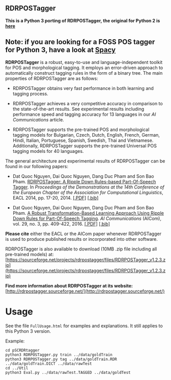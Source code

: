## RDRPOSTagger ##

__This is a Python 3 porting of RDRPOSTagger, the original for Python 2 is [here](https://github.com/datquocnguyen/RDRPOSTagger)__

## Note: if you are looking for a FOSS POS tagger for Python 3, have a look at [Spacy](https://spacy.io/)  

**RDRPOSTagger** is a robust, easy-to-use and language-independent toolkit for POS and morphological tagging. It employs an error-driven approach to automatically construct tagging rules in the form of a binary tree. The main properties of RDRPOSTagger are as follows:

- RDRPOSTagger obtains very fast performance in both learning and tagging process.

- RDRPOSTagger achieves a very competitive accuracy in comparison to the state-of-the-art results. See experimental results including performance speed and tagging accuracy for 13 languages in our *AI Communications* article.

- RDRPOSTagger supports the pre-trained POS and morphological tagging models for Bulgarian, Czech, Dutch, English, French, German, Hindi, Italian, Portuguese, Spanish, Swedish, Thai and Vietnamese.  Additionally, RDRPOSTagger supports the pre-trained Universal POS tagging models for 40 languages.

The general architecture and experimental results of RDRPOSTagger can be found in our following papers:

- Dat Quoc Nguyen, Dai Quoc Nguyen, Dang Duc Pham and Son Bao Pham. [RDRPOSTagger: A Ripple Down Rules-based Part-Of-Speech Tagger](http://www.aclweb.org/anthology/E14-2005). In *Proceedings of the Demonstrations at the 14th Conference of the European Chapter of the Association for Computational Linguistics*, EACL 2014, pp. 17-20, 2014. [[.PDF]](http://www.aclweb.org/anthology/E14-2005) [[.bib]](http://www.aclweb.org/anthology/E14-2005.bib)

- Dat Quoc Nguyen, Dai Quoc Nguyen, Dang Duc Pham and Son Bao Pham. [A Robust Transformation-Based Learning Approach Using Ripple Down Rules for Part-Of-Speech Tagging](http://content.iospress.com/articles/ai-communications/aic698). *AI Communications* (AICom), vol. 29, no. 3, pp. 409-422, 2016. [[.PDF]](http://arxiv.org/pdf/1412.4021.pdf) [[.bib]](http://rdrpostagger.sourceforge.net/AICom.bib)

**Please cite** either the EACL or the AICom paper whenever RDRPOSTagger is used to produce published results or incorporated into other software.

RDRPOSTagger is also available to download (10MB .zip file including all pre-trained models) at: [https://sourceforge.net/projects/rdrpostagger/files/RDRPOSTagger_v1.2.3.zip](https://sourceforge.net/projects/rdrpostagger/files/RDRPOSTagger_v1.2.3.zip)

**Find more information about RDRPOSTagger at its website:** [http://rdrpostagger.sourceforge.net/](http://rdrpostagger.sourceforge.net/)

# Usage
See the file `FullUsage.html` for examples and explanations. It still applies to this Python 3 version.

Example:

    cd pSCRDRtagger
    python3 RDRPOSTagger.py train ../data/goldTrain
    python3 RDRPOSTagger.py tag ../data/goldTrain.RDR ../data/goldTrain.DICT ../data/rawTest
    cd ../Util
    python3 Eval.py ../data/rawTest.TAGGED ../data/goldTest 
